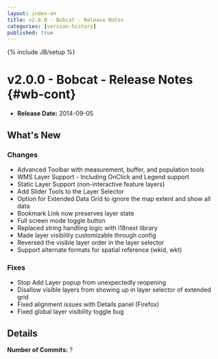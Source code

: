 ```yaml
---
layout: index-en
title: v2.0.0 - Bobcat - Release Notes
categories: [version-history]
published: true
---
```

{% include JB/setup %}

# v2.0.0 - Bobcat - Release Notes {#wb-cont}

<div class="toc"></div>

* **Release Date:** 2014-09-05

## What's New

### Changes

* Advanced Toolbar with measurement, buffer, and population tools
* WMS Layer Support - Including OnClick and Legend support
* Static Layer Support (non-interactive feature layers)
* Add Slider Tools to the Layer Selector
* Option for Extended Data Grid to ignore the map extent and show all data
* Bookmark Link now preserves layer state
* Full screen mode toggle button
* Replaced string handling logic with i18next library
* Made layer visibility customizable through config
* Reversed the visible layer order in the layer selector
* Support alternate formats for spatial reference (wkid, wkt)

### Fixes

* Stop Add Layer popup from unexpectedly reopening
* Disallow visible layers from showing up in layer selector of extended grid
* Fixed alignment issues with Details panel (Firefox)
* Fixed global layer visibility toggle bug

## Details

**Number of Commits:** ?